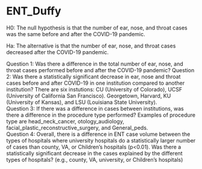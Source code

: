 # ENT_Duffy

H0: The null hypothesis is that the number of ear, nose, and throat cases was the same before and after the COVID-19 pandemic.

Ha:  The alternative is that the number of ear, nose, and throat cases decreased after the COVID-19 pandemic.

Question 1:  Was there a difference in the total number of ear, nose, and throat cases performed before and after the COVID-19 pandemic?
Question 2:  Was there a statistically significant decrease in ear, nose and throat cases before and after COVID-19 in one institution compared to another institution?  There are six instutions: CU (University of Colorado), UCSF (University of California San Francisco). Georgetown, Harvard, KU (University of Kansas), and LSU (Louisiana State University).  
Question 3:  If there was a difference in cases between institutions, was there a difference in the procedure type performed?  Examples of procedure type are head_neck_cancer, otology_audiology, facial_plastic_reconstructive_surgery, and General_peds.  
Question 4:  Overall, there is a difference in ENT case volume between the types of hospitals where university hospitals do a statistically larger number of cases than county, VA, or Children’s hospitals (p<0.01).  Was there a statistically significant decrease in the cases explained by the different types of hospitals?  (e.g., county, VA, university, or Children’s hospitals)